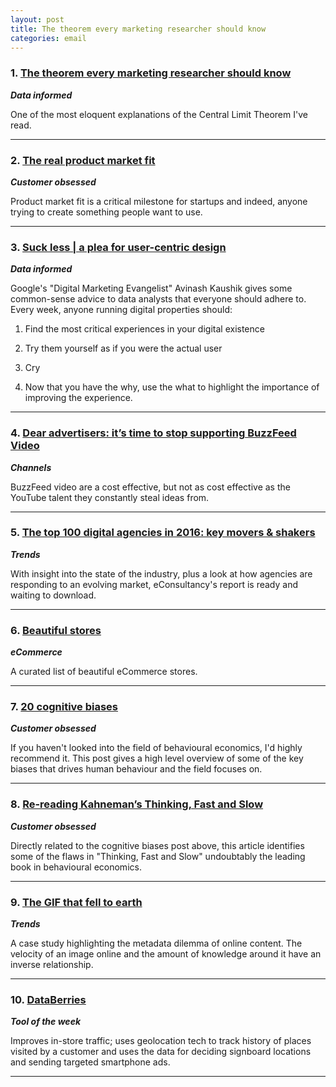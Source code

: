 ```yaml
---
layout: post
title: The theorem every marketing researcher should know
categories: email
---
```


### 1. [The theorem every marketing researcher should know][clt]
_<strong>Data informed</strong>_

One of the most eloquent explanations of the Central Limit Theorem I've read.

[clt]:http://www.jeannicholashould.com/the-theorem-every-data-scientist-should-know.html

***

### 2. [The real product market fit][pmfit]
_<strong>Customer obsessed</strong>_

Product market fit is a critical milestone for startups and indeed, anyone trying to create something people want to use.

[pmfit]:http://themacro.com/articles/2016/06/the-real-product-market-fit

***

### 3. [Suck less | a plea for user-centric design][occams]
_<strong>Data informed</strong>_

Google's "Digital Marketing Evangelist" Avinash Kaushik gives some common-sense advice to data analysts that everyone should adhere to. Every week, anyone running digital properties should:

1. Find the most critical experiences in your digital existence

2. Try them yourself as if you were the actual user

3. Cry

4. Now that you have the why, use the what to highlight the importance of improving the experience.

[occams]:http://www.kaushik.net/avinash/profitable-user-centric-design-powered-by-you/

***

### 4. [Dear advertisers: it’s time to stop supporting BuzzFeed Video][buzzvid]
_<strong>Channels</strong>_

BuzzFeed video are a cost effective, but not as cost effective as the YouTube talent they constantly steal ideas from.

[buzzvid]:https://medium.com/swlh/dear-advertisers-its-time-to-stop-supporting-buzzfeed-video-10f1f423a645#.peqzt878f

***

### 5. [The top 100 digital agencies in 2016: key movers & shakers][topagency]
_<strong>Trends</strong>_

With insight into the state of the industry, plus a look at how agencies are responding to an evolving market, eConsultancy's report is ready and waiting to download.

[topagency]:https://econsultancy.com/blog/68004-the-top-100-digital-agencies-in-2016-key-movers-shakers/

***

### 6. [Beautiful stores][beautstore]
_<strong>eCommerce</strong>_

A curated list of beautiful eCommerce stores.

[beautstore]:https://beautifulstores.com/

***

### 7. [20 cognitive biases][cogbiases]
_<strong>Customer obsessed</strong>_

If you haven't looked into the field of behavioural economics, I'd highly recommend it. This post gives a high level overview of some of the key biases that drives human behaviour and the field focuses on.

[cogbiases]:http://ritholtz.com/2016/07/20-cognitive-biases/

***

### 8. [Re-reading Kahneman’s Thinking, Fast and Slow][kahneman]
_<strong>Customer obsessed</strong>_

Directly related to the cognitive biases post above, this article identifies some of the flaws in "Thinking, Fast and Slow" undoubtably the leading book in behavioural economics.

[kahneman]:https://jasoncollins.org/2016/06/29/re-reading-kahnemans-thinking-fast-and-slow/amp/

***

### 9. [The GIF that fell to earth][gif]
_<strong>Trends</strong>_

A case study highlighting the metadata dilemma of online content. The velocity of an image online and the amount of knowledge around it have an inverse relationship.

[gif]:https://blog.mediachain.io/the-gif-that-fell-to-earth-eae706c72f1f#.95u2475g2

***

### 10. [DataBerries][datab]
_<strong>Tool of the week</strong>_

Improves in-store traffic; uses geolocation tech to track history of places visited by a customer and uses the data for deciding signboard locations and sending targeted smartphone ads.

[datab]:http://www.databerries.com/

***
